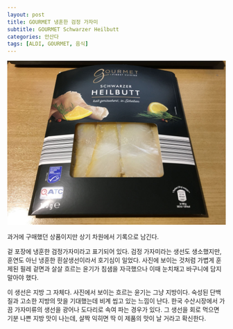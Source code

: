 ```yaml
---
layout: post
title: GOURMET 냉훈한 검정 가자미
subtitle: GOURMET Schwarzer Heilbutt
categories: 안산다
tags: [ALDI, GOURMET, 음식]
---
```


![Schwarzer Heilbutt](/assets/images/posts/IMG_2750.JPG)

과거에 구매했던 상품이지만 상기 차원에서 기록으로 남긴다.

겉 포장에 냉훈한 검정가자미라고 표기되어 있다. 검정 가자미라는 생선도 생소했지만, 훈연도 아닌 냉훈한 흰살생선이라서 호기심이 일었다. 사진에 보이는 것처럼 가볍게 훈제된 필레 겉면과 살살 흐르는 윤기가 침샘을 자극했으나 이때 눈치채고 바구니에 담지 말아야 했다.

이 생선은 지방 그 자체다. 사진에서 보이는 흐르는 윤기는 그냥 지방이다. 숙성된 단백질과 고소한 지방의 맛을 기대했는데 비계 씹고 있는 느낌이 난다. 한국 수산시장에서 가끔 가자미류의 생선을 광어나 도다리로 속여 파는 경우가 있다. 그 생선을 회로 먹으면 기분 나쁜 지방 맛이 나는데, 살짝 익히면 딱 이 제품의 맛이 날 거라고 확신한다.

